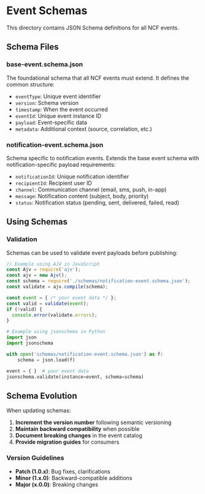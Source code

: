 # Event Schemas

This directory contains JSON Schema definitions for all NCF events.

## Schema Files

### base-event.schema.json
The foundational schema that all NCF events must extend. It defines the common structure:
- `eventType`: Unique event identifier
- `version`: Schema version
- `timestamp`: When the event occurred
- `eventId`: Unique event instance ID
- `payload`: Event-specific data
- `metadata`: Additional context (source, correlation, etc.)

### notification-event.schema.json
Schema specific to notification events. Extends the base event schema with notification-specific payload requirements:
- `notificationId`: Unique notification identifier
- `recipientId`: Recipient user ID
- `channel`: Communication channel (email, sms, push, in-app)
- `message`: Notification content (subject, body, priority)
- `status`: Notification status (pending, sent, delivered, failed, read)

## Using Schemas

### Validation
Schemas can be used to validate event payloads before publishing:

```javascript
// Example using AJV in JavaScript
const Ajv = require('ajv');
const ajv = new Ajv();
const schema = require('./schemas/notification-event.schema.json');
const validate = ajv.compile(schema);

const event = { /* your event data */ };
const valid = validate(event);
if (!valid) {
  console.error(validate.errors);
}
```

```python
# Example using jsonschema in Python
import json
import jsonschema

with open('schemas/notification-event.schema.json') as f:
    schema = json.load(f)

event = { }  # your event data
jsonschema.validate(instance=event, schema=schema)
```

## Schema Evolution

When updating schemas:
1. **Increment the version number** following semantic versioning
2. **Maintain backward compatibility** when possible
3. **Document breaking changes** in the event catalog
4. **Provide migration guides** for consumers

### Version Guidelines
- **Patch (1.0.x)**: Bug fixes, clarifications
- **Minor (1.x.0)**: Backward-compatible additions
- **Major (x.0.0)**: Breaking changes
